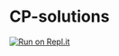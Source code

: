 # CP-solutions
[![Run on Repl.it](https://repl.it/badge/github/shefali12-ab/CP-solutions)](https://repl.it/github/shefali12-ab/CP-solutions)

